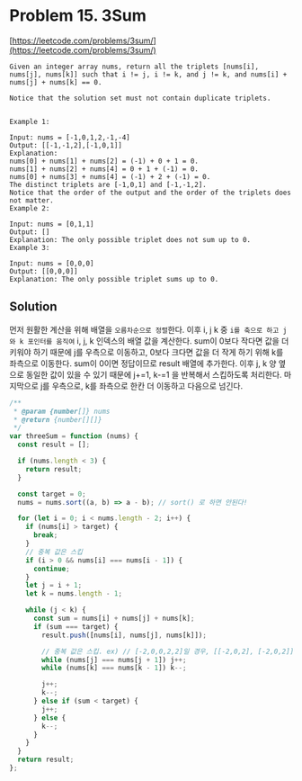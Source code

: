# Problem 15. 3Sum

[https://leetcode.com/problems/3sum/](https://leetcode.com/problems/3sum/)

```
Given an integer array nums, return all the triplets [nums[i], nums[j], nums[k]] such that i != j, i != k, and j != k, and nums[i] + nums[j] + nums[k] == 0.

Notice that the solution set must not contain duplicate triplets.


Example 1:

Input: nums = [-1,0,1,2,-1,-4]
Output: [[-1,-1,2],[-1,0,1]]
Explanation:
nums[0] + nums[1] + nums[2] = (-1) + 0 + 1 = 0.
nums[1] + nums[2] + nums[4] = 0 + 1 + (-1) = 0.
nums[0] + nums[3] + nums[4] = (-1) + 2 + (-1) = 0.
The distinct triplets are [-1,0,1] and [-1,-1,2].
Notice that the order of the output and the order of the triplets does not matter.
Example 2:

Input: nums = [0,1,1]
Output: []
Explanation: The only possible triplet does not sum up to 0.
Example 3:

Input: nums = [0,0,0]
Output: [[0,0,0]]
Explanation: The only possible triplet sums up to 0.
```

## Solution

먼저 원활한 계산을 위해 배열을 `오름차순으로 정렬`한다. 이후 i, j k 중 `i를 축으로 하고 j와 k 포인터를 움직여` i, j, k 인덱스의 배열 값을 계산한다. sum이 0보다 작다면 값을 더 키워야 하기 때문에 j를 우측으로 이동하고, 0보다 크다면 값을 더 작게 하기 위해 k를 좌측으로 이동한다. sum이 0이면 정답이므로 result 배열에 추가한다. 이후 j, k 양 옆으로 동일한 값이 있을 수 있기 때문에 j+=1, k-=1 을 반복해서 스킵하도록 처리한다. 마지막으로 j를 우측으로, k를 좌측으로 한칸 더 이동하고 다음으로 넘긴다.

```js
/**
 * @param {number[]} nums
 * @return {number[][]}
 */
var threeSum = function (nums) {
  const result = [];

  if (nums.length < 3) {
    return result;
  }

  const target = 0;
  nums = nums.sort((a, b) => a - b); // sort() 로 하면 안된다!

  for (let i = 0; i < nums.length - 2; i++) {
    if (nums[i] > target) {
      break;
    }
    // 중복 값은 스킵
    if (i > 0 && nums[i] === nums[i - 1]) {
      continue;
    }
    let j = i + 1;
    let k = nums.length - 1;

    while (j < k) {
      const sum = nums[i] + nums[j] + nums[k];
      if (sum === target) {
        result.push([nums[i], nums[j], nums[k]]);

        // 중복 값은 스킵. ex) // [-2,0,0,2,2]일 경우, [[-2,0,2], [-2,0,2]] 이다.
        while (nums[j] === nums[j + 1]) j++;
        while (nums[k] === nums[k - 1]) k--;

        j++;
        k--;
      } else if (sum < target) {
        j++;
      } else {
        k--;
      }
    }
  }
  return result;
};
```

